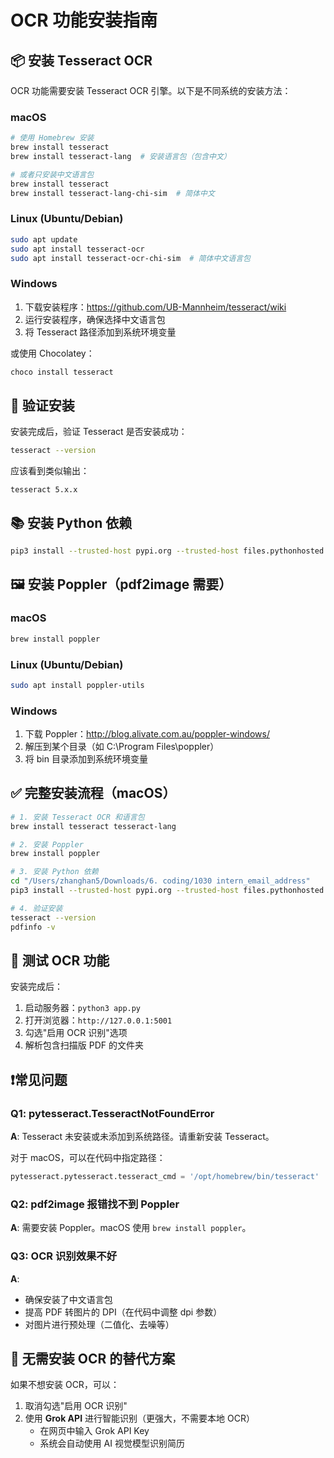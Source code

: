 # OCR 功能安装指南

## 📦 安装 Tesseract OCR

OCR 功能需要安装 Tesseract OCR 引擎。以下是不同系统的安装方法：

### macOS

```bash
# 使用 Homebrew 安装
brew install tesseract
brew install tesseract-lang  # 安装语言包（包含中文）

# 或者只安装中文语言包
brew install tesseract
brew install tesseract-lang-chi-sim  # 简体中文
```

### Linux (Ubuntu/Debian)

```bash
sudo apt update
sudo apt install tesseract-ocr
sudo apt install tesseract-ocr-chi-sim  # 简体中文语言包
```

### Windows

1. 下载安装程序：https://github.com/UB-Mannheim/tesseract/wiki
2. 运行安装程序，确保选择中文语言包
3. 将 Tesseract 路径添加到系统环境变量

或使用 Chocolatey：
```powershell
choco install tesseract
```

## 🔧 验证安装

安装完成后，验证 Tesseract 是否安装成功：

```bash
tesseract --version
```

应该看到类似输出：
```
tesseract 5.x.x
```

## 📚 安装 Python 依赖

```bash
pip3 install --trusted-host pypi.org --trusted-host files.pythonhosted.org pdf2image pytesseract Pillow requests
```

## 🖼️ 安装 Poppler（pdf2image 需要）

### macOS
```bash
brew install poppler
```

### Linux (Ubuntu/Debian)
```bash
sudo apt install poppler-utils
```

### Windows
1. 下载 Poppler：http://blog.alivate.com.au/poppler-windows/
2. 解压到某个目录（如 C:\Program Files\poppler）
3. 将 bin 目录添加到系统环境变量

## ✅ 完整安装流程（macOS）

```bash
# 1. 安装 Tesseract OCR 和语言包
brew install tesseract tesseract-lang

# 2. 安装 Poppler
brew install poppler

# 3. 安装 Python 依赖
cd "/Users/zhanghan5/Downloads/6. coding/1030 intern_email_address"
pip3 install --trusted-host pypi.org --trusted-host files.pythonhosted.org -r requirements.txt

# 4. 验证安装
tesseract --version
pdfinfo -v
```

## 🎯 测试 OCR 功能

安装完成后：
1. 启动服务器：`python3 app.py`
2. 打开浏览器：`http://127.0.0.1:5001`
3. 勾选"启用 OCR 识别"选项
4. 解析包含扫描版 PDF 的文件夹

## ❗常见问题

### Q1: pytesseract.TesseractNotFoundError
**A**: Tesseract 未安装或未添加到系统路径。请重新安装 Tesseract。

对于 macOS，可以在代码中指定路径：
```python
pytesseract.pytesseract.tesseract_cmd = '/opt/homebrew/bin/tesseract'
```

### Q2: pdf2image 报错找不到 Poppler
**A**: 需要安装 Poppler。macOS 使用 `brew install poppler`。

### Q3: OCR 识别效果不好
**A**: 
- 确保安装了中文语言包
- 提高 PDF 转图片的 DPI（在代码中调整 dpi 参数）
- 对图片进行预处理（二值化、去噪等）

## 🚀 无需安装 OCR 的替代方案

如果不想安装 OCR，可以：
1. 取消勾选"启用 OCR 识别"
2. 使用 **Grok API** 进行智能识别（更强大，不需要本地 OCR）
   - 在网页中输入 Grok API Key
   - 系统会自动使用 AI 视觉模型识别简历

